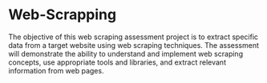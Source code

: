 # Web-Scrapping
The objective of this web scraping assessment project is to extract specific data from a target website using web scraping techniques. The assessment will demonstrate the ability to understand and implement web scraping concepts, use appropriate tools and libraries, and extract relevant information from web pages.
